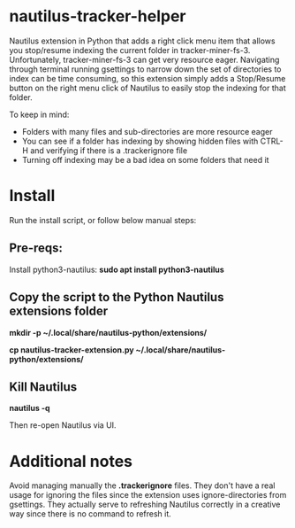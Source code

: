 # nautilus-tracker-helper
Nautilus extension in Python that adds a right click menu item that allows you stop/resume indexing the current folder in tracker-miner-fs-3.
Unfortunately, tracker-miner-fs-3 can get very resource eager. Navigating through terminal running gsettings to narrow down the set of directories to index can be time consuming, so this extension simply adds a Stop/Resume button on the right menu click of Nautilus to easily stop the indexing for that folder.

To keep in mind:
- Folders with many files and sub-directories are more resource eager
- You can see if a folder has indexing by showing hidden files with CTRL-H and verifying if there is a .trackerignore file
- Turning off indexing may be a bad idea on some folders that need it

# Install
Run the install script, or follow below manual steps:

## Pre-reqs:
Install python3-nautilus:
**sudo apt install python3-nautilus**

## Copy the script to the Python Nautilus extensions folder
**mkdir -p ~/.local/share/nautilus-python/extensions/**

**cp nautilus-tracker-extension.py ~/.local/share/nautilus-python/extensions/**

## Kill Nautilus
**nautilus -q**

Then re-open Nautilus via UI.

# Additional notes
Avoid managing manually the **.trackerignore** files. 
They don't have a real usage for ignoring the files since the extension uses ignore-directories from gsettings. 
They actually serve to refreshing Nautilus correctly in a creative way since there is no command to refresh it.